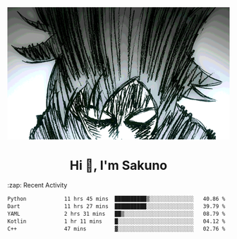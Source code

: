 <body>
<h1 align="center"></h1>
<br>
<div align="center">
<img width="auto" height="300" src="Img/mobFreakoutLonger.gif"/>
</div>
</div>
<h1 align="center">Hi 👋, I'm Sakuno</h1>
:zap: Recent Activity

<!--START_SECTION:waka-->

```txt
Python            11 hrs 45 mins  ██████████▒░░░░░░░░░░░░░░   40.86 %
Dart              11 hrs 27 mins  ██████████░░░░░░░░░░░░░░░   39.79 %
YAML              2 hrs 31 mins   ██▒░░░░░░░░░░░░░░░░░░░░░░   08.79 %
Kotlin            1 hr 11 mins    █░░░░░░░░░░░░░░░░░░░░░░░░   04.12 %
C++               47 mins         ▓░░░░░░░░░░░░░░░░░░░░░░░░   02.76 %
```

<!--END_SECTION:waka-->
